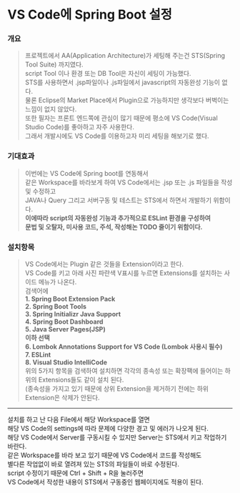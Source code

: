 VS Code에 Spring Boot 설정
===========

### 개요
> 프로젝트에서 AA(Application Architecture)가 세팅해 주는건 STS(Spring Tool Suite) 까지였다.   
> script Tool 이나 환경 또는 DB Tool은 자신이 세팅이 가능했다.  
> STS를 사용하면서 .jsp파일이나 .js파일에서 javascript의 자동완성 기능이 없다.  
> 물론 Eclipse의 Market Place에서 Plugin으로 가능하지만 생각보다 버벅이는 느낌이 없지 않았다.  
> 또한 필자는 프론트 엔드쪽에 관심이 많기 때문에 평소에 VS Code(Visual Studio Code)를 좋아하고 자주 사용한다.  
> 그래서 개발시에도 VS Code를 이용하고자 미리 세팅을 해보기로 했다.  

### 기대효과
> 이번에는 VS Code에 Spring boot를 연동해서   
> 같은 Workspace를 바라보게 하여 VS Code에서는 .jsp 또는 .js 파일들을 작성 및 수정하고  
> JAVA나 Query 그리고 서버구동 및 테스트는 STS에서 하면서 개발하기 위함이다.   
> **이에따라 script의 자동완성 기능과 추가적으로 ESLint 환경을 구성하여   
문법 및 오탈자, 미사용 코드, 주석, 작성해논 TODO  줄이기 위함이다.**  

### 설치항목
> VS Code에서는 Plugin 같은 것들을 Extension이라고 한다.  
> VS Code를 키고 아래 사진 파란색 V표시를 누르면 Extensions를 설치하는 사이드 메뉴가 나온다.  
> 검색어에   
> **1. Spring Boot Extension Pack  
>   2. Spring Boot Tools   
>   3. Spring Initializr Java Support   
>   4. Spring Boot Dashboard   
>   5. Java Server Pages(JSP)   
>  이하 선택   
>  6. Lombok Annotations Support for VS Code (Lombok 사용시 필수)   
>  7. ESLint   
>  8. Visual Studio IntelliCode**       
> 위의 5가지 항목을 검색하여 설치하면 각각의 종속성 또는 확장팩에 들어이는 하위의 Extensions들도 같이 설치 된다.  
> (종속성을 가지고 있기 때문에 상위 Extension을 제거하기 전에는 하위 Extension은 삭제가 안된다.  

<hr/>

설치를 하고 난 다음 File에서 해당 Workspace를 열면   
해당 VS Code의 settings에 따라 문제에 다양한 경고 및 에러가 나오게 된다.     
해당 VS Code에서 Server를 구동시킬 수 있지만 Server는 STS에서 키고 작업하기 바란다.   
같은 Workspace를 바라 보고 있기 때문에 VS Code에서 코드를 작성해도  
별다른 작업없이 바로 열려져 있는 STS의 파일들이 바로 수정된다.   
script 수정이기 때문에 Ctrl + Shift + R을 눌러주면   
VS Code에서 작성한 내용이 STS에서 구동중인 웹페이지에도 적용이 된다.    
